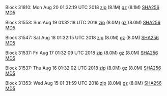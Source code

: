 Block 31810: Mon Aug 20 01:32:19 UTC 2018 [zip](https://files.01coin.io/testnet/2018-08-20/bootstrap.dat.zip) (8.1M) [gz](https://files.01coin.io/testnet/2018-08-20/bootstrap.dat.tar.gz) (8.1M) [SHA256](https://files.01coin.io/testnet/2018-08-20/sha256.txt) [MD5](https://files.01coin.io/testnet/2018-08-20/md5.txt)

Block 31553: Sun Aug 19 01:32:18 UTC 2018 [zip](https://files.01coin.io/testnet/2018-08-19/bootstrap.dat.zip) (8.0M) [gz](https://files.01coin.io/testnet/2018-08-19/bootstrap.dat.tar.gz) (8.0M) [SHA256](https://files.01coin.io/testnet/2018-08-19/sha256.txt) [MD5](https://files.01coin.io/testnet/2018-08-19/md5.txt)

Block 31547: Sat Aug 18 01:32:15 UTC 2018 [zip](https://files.01coin.io/testnet/2018-08-18/bootstrap.dat.zip) (8.0M) [gz](https://files.01coin.io/testnet/2018-08-18/bootstrap.dat.tar.gz) (8.0M) [SHA256](https://files.01coin.io/testnet/2018-08-18/sha256.txt) [MD5](https://files.01coin.io/testnet/2018-08-18/md5.txt)

Block 31537: Fri Aug 17 01:32:09 UTC 2018 [zip](https://files.01coin.io/testnet/2018-08-17/bootstrap.dat.zip) (8.0M) [gz](https://files.01coin.io/testnet/2018-08-17/bootstrap.dat.tar.gz) (8.0M) [SHA256](https://files.01coin.io/testnet/2018-08-17/sha256.txt) [MD5](https://files.01coin.io/testnet/2018-08-17/md5.txt)

Block 31537: Thu Aug 16 01:32:02 UTC 2018 [zip](https://files.01coin.io/testnet/2018-08-16/bootstrap.dat.zip) (8.0M) [gz](https://files.01coin.io/testnet/2018-08-16/bootstrap.dat.tar.gz) (8.0M) [SHA256](https://files.01coin.io/testnet/2018-08-16/sha256.txt) [MD5](https://files.01coin.io/testnet/2018-08-16/md5.txt)

Block 31353: Wed Aug 15 01:31:59 UTC 2018 [zip](https://files.01coin.io/testnet/2018-08-15/bootstrap.dat.zip) (8.0M) [gz](https://files.01coin.io/testnet/2018-08-15/bootstrap.dat.tar.gz) (8.0M) [SHA256](https://files.01coin.io/testnet/2018-08-15/sha256.txt) [MD5](https://files.01coin.io/testnet/2018-08-15/md5.txt)
